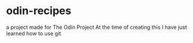 # odin-recipes
a project made for The Odin Project
At the time of creating this I have just learned how to use git
